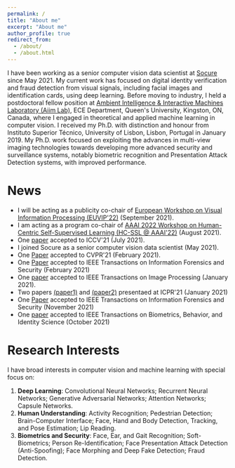 ```yaml
---
permalink: /
title: "About me"
excerpt: "About me"
author_profile: true
redirect_from: 
  - /about/
  - /about.html
---
```


I have been working as a senior computer vision data scientist at [Socure](https://https://www.socure.com/) since May 2021. My current work has focused on digital identity verification and fraud detection from visual signals, including facial images and identification cards, using deep learning. Before moving to industry, I held a postdoctoral fellow position at [Ambient Intelligence & Interactive Machines Laboratory (Aiim Lab)](http://www.aiimlab.com/index.html), ECE Department, Queen's University, Kingston, ON, Canada, where I engaged in theoretical and applied machine learning in computer vision. I received my Ph.D. with distinction and honour from Instituto Superior Técnico, University of Lisbon, Lisbon, Portugal in January 2019. My Ph.D. work focused on exploiting the advances in multi-view imaging technologies towards developing more advanced security and surveillance systems, notably biometric recognition and Presentation Attack Detection systems, with improved performance.


News
======
* I will be acting as a publicity co-chair of [European Workshop on Visual Information Processing (EUVIP'22)](https://euvip2022.org/)  (September 2021).
* I am acting as a program co-chair of [AAAI 2022 Workshop on Human-Centric Self-Supervised Learning (HC-SSL @ AAAI'22)](https://hcssl.github.io/AAAI-22/pages/call-for-papers.html)  (August 2021).
* One [paper](https://arxiv.org/abs/2104.02424) accepted to ICCV'21 (July 2021).
* I joined Socure as a senior computer vision data scientist (May 2021).
* One [Paper](https://openaccess.thecvf.com/content/CVPR2021/html/Sepas-Moghaddam_Multi-Perspective_LSTM_for_Joint_Visual_Representation_Learning_CVPR_2021_paper.html) accepted to CVPR'21 (February 2021).
* One [Paper](https://ieeexplore.ieee.org/abstract/document/9330625) accepted to IEEE Transactions on Information Forensics and Security (February 2021)
* One [paper](https://ieeexplore.ieee.org/abstract/document/9343707) accepted to IEEE Transactions on Image Processing (January 2021).
* Two papers [(paper1)](https://ieeexplore.ieee.org/abstract/document/9412517) and [(paper2)](https://ieeexplore.ieee.org/abstract/document/9412514) presentaed at ICPR'21 (January 2021)
* One [Paper](https://ieeexplore.ieee.org/abstract/document/9249026) accepted to IEEE Transactions on Information Forensics and Security (November 2021)
* One [paper](https://ieeexplore.ieee.org/abstract/document/9229117) accepted to IEEE Transactions on Biometrics, Behavior, and Identity Science (October 2021)


Research Interests
======
I have broad interests in computer vision and machine learning with special focus on:

1. <b>Deep Learning</b>: Convolutional Neural Networks; Recurrent Neural Networks; Generative Adversarial Networks; Attention Networks; Capsule Networks.
2. <b>Human Understanding</b>: Activity Recognition; Pedestrian Detection; Brain-Computer Interface; Face, Hand and Body Detection, Tracking, and Pose Estimation; Lip Reading.
3. <b>Biometrics and Security</b>: Face, Ear, and Gait Recognition; Soft-Biometrics; Person Re-Identification; Face Presentation Attack Detection (Anti-Spoofing); Face Morphing and Deep Fake Detection; Fraud Detection.


<!-- This is the front page of a website that is powered by the [academicpages template](https://github.com/academicpages/academicpages.github.io) and hosted on GitHub pages. [GitHub pages](https://pages.github.com) is a free service in which websites are built and hosted from code and data stored in a GitHub repository, automatically updating when a new commit is made to the respository. This template was forked from the [Minimal Mistakes Jekyll Theme](https://mmistakes.github.io/minimal-mistakes/) created by Michael Rose, and then extended to support the kinds of content that academics have: publications, talks, teaching, a portfolio, blog posts, and a dynamically-generated CV. You can fork [this repository](https://github.com/academicpages/academicpages.github.io) right now, modify the configuration and markdown files, add your own PDFs and other content, and have your own site for free, with no ads! An older version of this template powers my own personal website at [stuartgeiger.com](http://stuartgeiger.com), which uses [this Github repository](https://github.com/staeiou/staeiou.github.io). -->

<!-- A data-driven personal website
====== -->
<!-- Like many other Jekyll-based GitHub Pages templates, academicpages makes you separate the website's content from its form. The content & metadata of your website are in structured markdown files, while various other files constitute the theme, specifying how to transform that content & metadata into HTML pages. You keep these various markdown (.md), YAML (.yml), HTML, and CSS files in a public GitHub repository. Each time you commit and push an update to the repository, the [GitHub pages](https://pages.github.com/) service creates static HTML pages based on these files, which are hosted on GitHub's servers free of charge.

Many of the features of dynamic content management systems (like Wordpress) can be achieved in this fashion, using a fraction of the computational resources and with far less vulnerability to hacking and DDoSing. You can also modify the theme to your heart's content without touching the content of your site. If you get to a point where you've broken something in Jekyll/HTML/CSS beyond repair, your markdown files describing your talks, publications, etc. are safe. You can rollback the changes or even delete the repository and start over -- just be sure to save the markdown files! Finally, you can also write scripts that process the structured data on the site, such as [this one](https://github.com/academicpages/academicpages.github.io/blob/master/talkmap.ipynb) that analyzes metadata in pages about talks to display [a map of every location you've given a talk](https://academicpages.github.io/talkmap.html).

Getting started
======
1. Register a GitHub account if you don't have one and confirm your e-mail (required!)
1. Fork [this repository](https://github.com/academicpages/academicpages.github.io) by clicking the "fork" button in the top right. 
1. Go to the repository's settings (rightmost item in the tabs that start with "Code", should be below "Unwatch"). Rename the repository "[your GitHub username].github.io", which will also be your website's URL.
1. Set site-wide configuration and create content & metadata (see below -- also see [this set of diffs](http://archive.is/3TPas) showing what files were changed to set up [an example site](https://getorg-testacct.github.io) for a user with the username "getorg-testacct")
1. Upload any files (like PDFs, .zip files, etc.) to the files/ directory. They will appear at https://[your GitHub username].github.io/files/example.pdf.  
1. Check status by going to the repository settings, in the "GitHub pages" section

Site-wide configuration
------
The main configuration file for the site is in the base directory in [_config.yml](https://github.com/academicpages/academicpages.github.io/blob/master/_config.yml), which defines the content in the sidebars and other site-wide features. You will need to replace the default variables with ones about yourself and your site's github repository. The configuration file for the top menu is in [_data/navigation.yml](https://github.com/academicpages/academicpages.github.io/blob/master/_data/navigation.yml). For example, if you don't have a portfolio or blog posts, you can remove those items from that navigation.yml file to remove them from the header. 

Create content & metadata
------
For site content, there is one markdown file for each type of content, which are stored in directories like _publications, _talks, _posts, _teaching, or _pages. For example, each talk is a markdown file in the [_talks directory](https://github.com/academicpages/academicpages.github.io/tree/master/_talks). At the top of each markdown file is structured data in YAML about the talk, which the theme will parse to do lots of cool stuff. The same structured data about a talk is used to generate the list of talks on the [Talks page](https://academicpages.github.io/talks), each [individual page](https://academicpages.github.io/talks/2012-03-01-talk-1) for specific talks, the talks section for the [CV page](https://academicpages.github.io/cv), and the [map of places you've given a talk](https://academicpages.github.io/talkmap.html) (if you run this [python file](https://github.com/academicpages/academicpages.github.io/blob/master/talkmap.py) or [Jupyter notebook](https://github.com/academicpages/academicpages.github.io/blob/master/talkmap.ipynb), which creates the HTML for the map based on the contents of the _talks directory).

**Markdown generator**

I have also created [a set of Jupyter notebooks](https://github.com/academicpages/academicpages.github.io/tree/master/markdown_generator
) that converts a CSV containing structured data about talks or presentations into individual markdown files that will be properly formatted for the academicpages template. The sample CSVs in that directory are the ones I used to create my own personal website at stuartgeiger.com. My usual workflow is that I keep a spreadsheet of my publications and talks, then run the code in these notebooks to generate the markdown files, then commit and push them to the GitHub repository.

How to edit your site's GitHub repository
------
Many people use a git client to create files on their local computer and then push them to GitHub's servers. If you are not familiar with git, you can directly edit these configuration and markdown files directly in the github.com interface. Navigate to a file (like [this one](https://github.com/academicpages/academicpages.github.io/blob/master/_talks/2012-03-01-talk-1.md) and click the pencil icon in the top right of the content preview (to the right of the "Raw | Blame | History" buttons). You can delete a file by clicking the trashcan icon to the right of the pencil icon. You can also create new files or upload files by navigating to a directory and clicking the "Create new file" or "Upload files" buttons. 

Example: editing a markdown file for a talk
![Editing a markdown file for a talk](/images/editing-talk.png)

For more info
------
More info about configuring academicpages can be found in [the guide](https://academicpages.github.io/markdown/). The [guides for the Minimal Mistakes theme](https://mmistakes.github.io/minimal-mistakes/docs/configuration/) (which this theme was forked from) might also be helpful. -->
